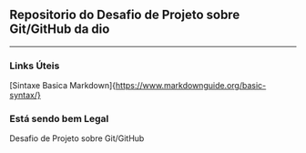 ## Repositorio do Desafio de Projeto sobre Git/GitHub da dio ##
---------------------------------------------------------------

### Links Úteis ###
[Sintaxe Basica Markdown]{https://www.markdownguide.org/basic-syntax/}

### Está sendo bem Legal ###
Desafio de Projeto sobre Git/GitHub
